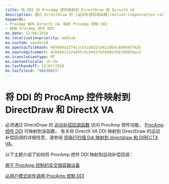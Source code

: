 ```yaml
---
title: 将 DDI 的 ProcAmp 控件映射到 DirectDraw 和 DirectX VA
description: 通过 DirectDraw 的 [运动补偿回调函数](motion-compensation-callbacks.md)访问 ProcAmp 控件功能，并将其映射到 [ProcAmp 控制 DDI](./procamp-control-ddi.md)。
keywords:
- ProcAmp WDK DirectX VA，映射 ProcAmp 控制 DDI
- 映射 ProcAmp 控件 DDI
ms.date: 12/06/2018
ms.localizationpriority: medium
ms.custom: seodec18
ms.openlocfilehash: 969998a22f4c1c811d832c84120b4c0d0648f926
ms.sourcegitcommit: 418e6617e2a695c9cb4b37b5b60e264760858acd
ms.translationtype: MT
ms.contentlocale: zh-CN
ms.lasthandoff: 12/07/2020
ms.locfileid: "96836831"
---
```

# <a name="map-the-procamp-control-ddi-to-directdraw-and-directx-va"></a>将 DDI 的 ProcAmp 控件映射到 DirectDraw 和 DirectX VA

必须通过 DirectDraw 的 [运动补偿回调函数](motion-compensation-callbacks.md) 访问 ProcAmp 控件功能， [ProcAmp 控件 DDI](./procamp-control-ddi.md) 可映射到该函数。 有关将 DirectX VA DDI 映射到 DirectDraw 的运动补偿回调的详细信息，请参阅 [将隔行扫描 Ddi 映射到 directdraw 和 DIRECTX VA](mapping-the-deinterlace-ddi-to-directdraw-and-directx-va.md)。

以下主题介绍了如何将 ProcAmp 控件 DDI 映射到运动补偿回调：

[用于 ProcAmp 控制的反交错容器设备](deinterlace-container-device-for-procamp-control.md)

[从用户模式组件调用 ProcAmp 控制 DDI](calling-the-procamp-control-ddi-from-a-user-mode-component.md)

 

